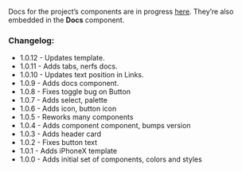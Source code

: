 Docs for the project’s components are in progress [here](https://framer-learn-docs.netlify.com/). They’re also embedded in the **Docs** component.

### Changelog:

- 1.0.12 - Updates template.
- 1.0.11 - Adds tabs, nerfs docs.
- 1.0.10 - Updates text position in Links.
- 1.0.9 - Adds docs component.
- 1.0.8 - Fixes toggle bug on Button
- 1.0.7 - Adds select, palette
- 1.0.6 - Adds icon, button icon
- 1.0.5 - Reworks many components
- 1.0.4 - Adds component component, bumps version
- 1.0.3 - Adds header card
- 1.0.2 - Fixes button text
- 1.0.1 - Adds iPhoneX template
- 1.0.0 - Adds initial set of components, colors and styles